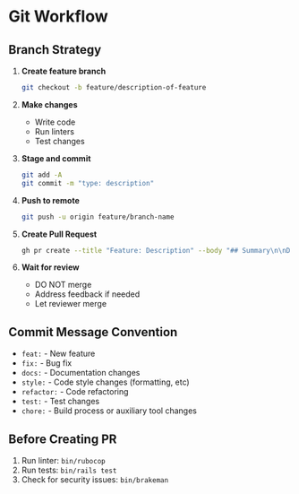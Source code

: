 # Git Workflow

## Branch Strategy

1. **Create feature branch**
   ```bash
   git checkout -b feature/description-of-feature
   ```

2. **Make changes**
   - Write code
   - Run linters
   - Test changes

3. **Stage and commit**
   ```bash
   git add -A
   git commit -m "type: description"
   ```

4. **Push to remote**
   ```bash
   git push -u origin feature/branch-name
   ```

5. **Create Pull Request**
   ```bash
   gh pr create --title "Feature: Description" --body "## Summary\n\nDescription of changes"
   ```

6. **Wait for review**
   - DO NOT merge
   - Address feedback if needed
   - Let reviewer merge

## Commit Message Convention

- `feat:` - New feature
- `fix:` - Bug fix
- `docs:` - Documentation changes
- `style:` - Code style changes (formatting, etc)
- `refactor:` - Code refactoring
- `test:` - Test changes
- `chore:` - Build process or auxiliary tool changes

## Before Creating PR

1. Run linter: `bin/rubocop`
2. Run tests: `bin/rails test`
3. Check for security issues: `bin/brakeman`